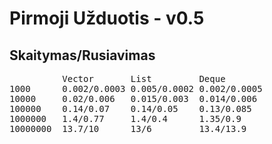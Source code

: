 Pirmoji Užduotis - v0.5  
====

Skaitymas/Rusiavimas
---
<pre>
          Vector       List         Deque  
1000      0.002/0.0003 0.005/0.0002 0.002/0.0005  
10000     0.02/0.006   0.015/0.003  0.014/0.006  
100000    0.14/0.07    0.14/0.05    0.13/0.085  
1000000   1.4/0.77     1.4/0.4      1.35/0.9  
10000000  13.7/10      13/6         13.4/13.9  
</pre>
